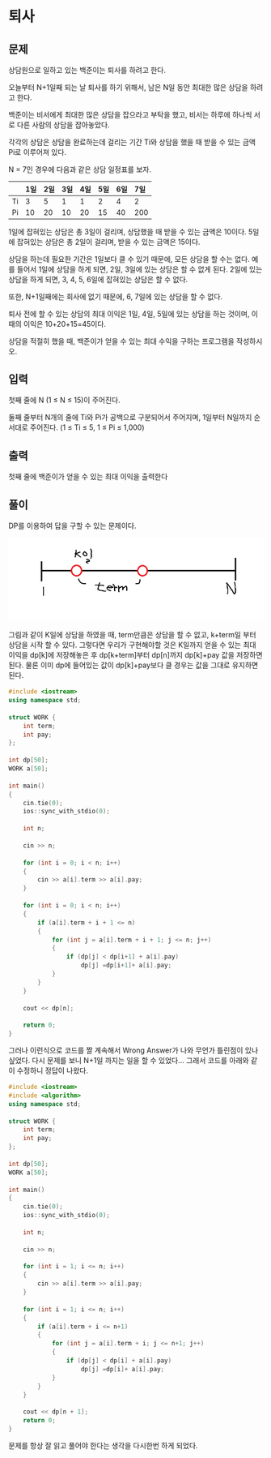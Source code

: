 # 퇴사

## 문제

상담원으로 일하고 있는 백준이는 퇴사를 하려고 한다.

오늘부터 N+1일째 되는 날 퇴사를 하기 위해서, 남은 N일 동안 최대한 많은 상담을 하려고 한다.

백준이는 비서에게 최대한 많은 상담을 잡으라고 부탁을 했고, 비서는 하루에 하나씩 서로 다른 사람의 상담을 잡아놓았다.

각각의 상담은 상담을 완료하는데 걸리는 기간 Ti와 상담을 했을 때 받을 수 있는 금액 Pi로 이루어져 있다.

N = 7인 경우에 다음과 같은 상담 일정표를 보자.

|      | 1일  | 2일  | 3일  | 4일  | 5일  | 6일  | 7일  |
| :--- | :--- | :--- | :--- | :--- | :--- | :--- | :--- |
| Ti   | 3    | 5    | 1    | 1    | 2    | 4    | 2    |
| Pi   | 10   | 20   | 10   | 20   | 15   | 40   | 200  |

1일에 잡혀있는 상담은 총 3일이 걸리며, 상담했을 때 받을 수 있는 금액은 10이다. 5일에 잡혀있는 상담은 총 2일이 걸리며, 받을 수 있는 금액은 15이다.

상담을 하는데 필요한 기간은 1일보다 클 수 있기 때문에, 모든 상담을 할 수는 없다. 예를 들어서 1일에 상담을 하게 되면, 2일, 3일에 있는 상담은 할 수 없게 된다. 2일에 있는 상담을 하게 되면, 3, 4, 5, 6일에 잡혀있는 상담은 할 수 없다.

또한, N+1일째에는 회사에 없기 때문에, 6, 7일에 있는 상담을 할 수 없다.

퇴사 전에 할 수 있는 상담의 최대 이익은 1일, 4일, 5일에 있는 상담을 하는 것이며, 이때의 이익은 10+20+15=45이다.

상담을 적절히 했을 때, 백준이가 얻을 수 있는 최대 수익을 구하는 프로그램을 작성하시오.

## 입력

첫째 줄에 N (1 ≤ N ≤ 15)이 주어진다.

둘째 줄부터 N개의 줄에 Ti와 Pi가 공백으로 구분되어서 주어지며, 1일부터 N일까지 순서대로 주어진다. (1 ≤ Ti ≤ 5, 1 ≤ Pi ≤ 1,000)

## 출력

첫째 줄에 백준이가 얻을 수 있는 최대 이익을 출력한다



## 풀이

DP를 이용하여 답을 구할 수 있는 문제이다.

![1560160267914](images/img1.png)

그림과 같이 K일에 상담을 하였을 때, term만큼은 상담을 할 수 없고, k+term일 부터 상담을 시작 할 수 있다. 그렇다면 우리가 구현해야할 것은 K일까지 얻을 수 있는 최대 이익을 dp[k]에 저장해놓은 후 dp[k+term]부터 dp[n]까지 dp[k]+pay 값을 저장하면 된다. 물론 이미 dp에 들어있는 값이 dp[k]+pay보다 클 경우는 값을 그대로 유지하면 된다.

```c++
#include <iostream>
using namespace std;

struct WORK {
	int term;
	int pay;
};

int dp[50];
WORK a[50];

int main()
{
	cin.tie(0);
	ios::sync_with_stdio(0);

	int n;

	cin >> n;

	for (int i = 0; i < n; i++)
	{
		cin >> a[i].term >> a[i].pay;
	}

	for (int i = 0; i < n; i++)
	{
		if (a[i].term + i + 1 <= n)
		{
			for (int j = a[i].term + i + 1; j <= n; j++)
			{
				if (dp[j] < dp[i+1] + a[i].pay)
					dp[j] =dp[i+1]+ a[i].pay;
			}
		}
	}

	cout << dp[n];

	return 0;
}
```

그러나 이런식으로 코드를 짤 계속해서 Wrong Answer가 나와 무언가 틀린점이 있나 싶었다. 다시 문제를 보니 N+1일 까지는 일을 할 수 있었다... 그래서 코드를 아래와 같이 수정하니 정답이 나왔다.

```c++
#include <iostream>
#include <algorithm>
using namespace std;

struct WORK {
	int term;
	int pay;
};

int dp[50];
WORK a[50];

int main()
{
	cin.tie(0);
	ios::sync_with_stdio(0);

	int n;

	cin >> n;

	for (int i = 1; i <= n; i++)
	{
		cin >> a[i].term >> a[i].pay;
	}

	for (int i = 1; i <= n; i++)
	{
		if (a[i].term + i <= n+1)
		{
			for (int j = a[i].term + i; j <= n+1; j++)
			{
				if (dp[j] < dp[i] + a[i].pay)
					dp[j] =dp[i]+ a[i].pay;
			}
		}
	}

	cout << dp[n + 1];
	return 0;
}
```

문제를 항상 잘 읽고 풀어야 한다는 생각을 다시한번 하게 되었다.
